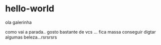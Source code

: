 # hello-world
ola galerinha

como vai a parada.. gosto bastante de vcs ... fica massa conseguir digtar algumas beleza...rsrsrsrs
